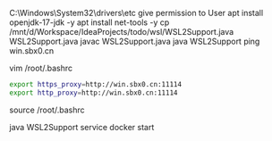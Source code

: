 C:\Windows\System32\drivers\etc give permission to User
apt install openjdk-17-jdk -y
apt install net-tools -y
cp /mnt/d/Workspace/IdeaProjects/todo/wsl/WSL2Support.java WSL2Support.java
javac WSL2Support.java
java WSL2Support
ping win.sbx0.cn

vim /root/.bashrc

```bash
export https_proxy=http://win.sbx0.cn:11114
export http_proxy=http://win.sbx0.cn:11114
```

source /root/.bashrc

java WSL2Support
service docker start
